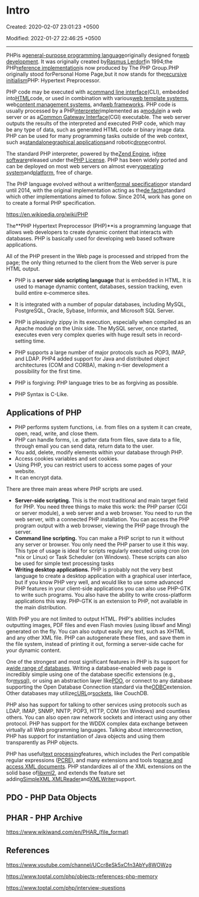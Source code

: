# Intro

Created: 2020-02-07 23:01:23 +0500

Modified: 2022-01-27 22:46:25 +0500

---

PHPis a[general-purpose programming language](https://en.wikipedia.org/wiki/General-purpose_programming_language)originally designed for[web development](https://en.wikipedia.org/wiki/Web_development). It was originally created by[Rasmus Lerdorf](https://en.wikipedia.org/wiki/Rasmus_Lerdorf)in 1994;the PHP[reference implementation](https://en.wikipedia.org/wiki/Reference_implementation)is now produced by The PHP Group.PHP originally stood forPersonal Home Page,but it now stands for the[recursive initialism](https://en.wikipedia.org/wiki/Recursive_initialism)PHP: Hypertext Preprocessor.

PHP code may be executed with a[command line interface](https://en.wikipedia.org/wiki/Command-line_interface)(CLI), embedded into[HTML](https://en.wikipedia.org/wiki/HTML)code, or used in combination with various[web template systems](https://en.wikipedia.org/wiki/Web_template_system), web[content management systems](https://en.wikipedia.org/wiki/Content_management_system), and[web frameworks](https://en.wikipedia.org/wiki/Web_framework). PHP code is usually processed by a PHP[interpreter](https://en.wikipedia.org/wiki/Interpreter_(computing))implemented as a[module](https://en.wikipedia.org/wiki/Plugin_(computing))in a web server or as a[Common Gateway Interface](https://en.wikipedia.org/wiki/Common_Gateway_Interface)(CGI) executable. The web server outputs the results of the interpreted and executed PHP code, which may be any type of data, such as generated HTML code or binary image data. PHP can be used for many programming tasks outside of the web context, such as[standalone](https://en.wikipedia.org/wiki/Computer_software)[graphical applications](https://en.wikipedia.org/wiki/Graphical_user_interface)and robotic[drone](https://en.wikipedia.org/wiki/Unmanned_aerial_vehicle)control.

The standard PHP interpreter, powered by the[Zend Engine](https://en.wikipedia.org/wiki/Zend_Engine), is[free software](https://en.wikipedia.org/wiki/Free_software)released under the[PHP License](https://en.wikipedia.org/wiki/PHP_License). PHP has been widely ported and can be deployed on most web servers on almost every[operating system](https://en.wikipedia.org/wiki/Operating_system)and[platform](https://en.wikipedia.org/wiki/Computing_platform), free of charge.

The PHP language evolved without a written[formal specification](https://en.wikipedia.org/wiki/Formal_specification)or standard until 2014, with the original implementation acting as the[de facto](https://en.wikipedia.org/wiki/De_facto)standard which other implementations aimed to follow. Since 2014, work has gone on to create a formal PHP specification.

<https://en.wikipedia.org/wiki/PHP>

The**PHP Hypertext Preprocessor (PHP)**is a programming language that allows web developers to create dynamic content that interacts with databases. PHP is basically used for developing web based software applications.

All of the PHP present in the Web page is processed and stripped from the page; the only thing returned to the client from the Web server is pure HTML output.


-   PHP is a **server side scripting language** that is embedded in HTML. It is used to manage dynamic content, databases, session tracking, even build entire e-commerce sites.


-   It is integrated with a number of popular databases, including MySQL, PostgreSQL, Oracle, Sybase, Informix, and Microsoft SQL Server.
-   PHP is pleasingly zippy in its execution, especially when compiled as an Apache module on the Unix side. The MySQL server, once started, executes even very complex queries with huge result sets in record-setting time.
-   PHP supports a large number of major protocols such as POP3, IMAP, and LDAP. PHP4 added support for Java and distributed object architectures (COM and CORBA), making n-tier development a possibility for the first time.
-   PHP is forgiving: PHP language tries to be as forgiving as possible.
-   PHP Syntax is C-Like.

## Applications of PHP
-   PHP performs system functions, i.e. from files on a system it can create, open, read, write, and close them.
-   PHP can handle forms, i.e. gather data from files, save data to a file, through email you can send data, return data to the user.
-   You add, delete, modify elements within your database through PHP.
-   Access cookies variables and set cookies.
-   Using PHP, you can restrict users to access some pages of your website.
-   It can encrypt data.

There are three main areas where PHP scripts are used.
-   **Server-side scripting.** This is the most traditional and main target field for PHP. You need three things to make this work: the PHP parser (CGI or server module), a web server and a web browser. You need to run the web server, with a connected PHP installation. You can access the PHP program output with a web browser, viewing the PHP page through the server.
-   **Command line scripting.** You can make a PHP script to run it without any server or browser. You only need the PHP parser to use it this way. This type of usage is ideal for scripts regularly executed using cron (on *nix or Linux) or Task Scheduler (on Windows). These scripts can also be used for simple text processing tasks
-   **Writing desktop applications.** PHP is probably not the very best language to create a desktop application with a graphical user interface, but if you know PHP very well, and would like to use some advanced PHP features in your client-side applications you can also use PHP-GTK to write such programs. You also have the ability to write cross-platform applications this way. PHP-GTK is an extension to PHP, not available in the main distribution.

With PHP you are not limited to output HTML. PHP's abilities includes outputting images, PDF files and even Flash movies (using libswf and Ming) generated on the fly. You can also output easily any text, such as XHTML and any other XML file. PHP can autogenerate these files, and save them in the file system, instead of printing it out, forming a server-side cache for your dynamic content.

One of the strongest and most significant features in PHP is its support for a[wide range of databases](https://www.php.net/manual/en/refs.database.php). Writing a database-enabled web page is incredibly simple using one of the database specific extensions (e.g., for[mysql](https://www.php.net/manual/en/book.mysqli.php)), or using an abstraction layer like[PDO](https://www.php.net/manual/en/book.pdo.php), or connect to any database supporting the Open Database Connection standard via the[ODBC](https://www.php.net/manual/en/book.uodbc.php)extension. Other databases may utilize[cURL](https://www.php.net/manual/en/book.curl.php)or[sockets](https://www.php.net/manual/en/book.sockets.php), like CouchDB.

PHP also has support for talking to other services using protocols such as LDAP, IMAP, SNMP, NNTP, POP3, HTTP, COM (on Windows) and countless others. You can also open raw network sockets and interact using any other protocol. PHP has support for the WDDX complex data exchange between virtually all Web programming languages. Talking about interconnection, PHP has support for instantiation of Java objects and using them transparently as PHP objects.

PHP has useful[text processing](https://www.php.net/manual/en/refs.basic.text.php)features, which includes the Perl compatible regular expressions ([PCRE](https://www.php.net/manual/en/book.pcre.php)), and many extensions and tools to[parse and access XML documents](https://www.php.net/manual/en/refs.xml.php). PHP standardizes all of the XML extensions on the solid base of[libxml2](https://www.php.net/manual/en/book.libxml.php), and extends the feature set adding[SimpleXML](https://www.php.net/manual/en/book.simplexml.php),[XMLReader](https://www.php.net/manual/en/book.xmlreader.php)and[XMLWriter](https://www.php.net/manual/en/book.xmlwriter.php)support.

## PDO - PHP Data Objects

## PHAR - PHP Archive

<https://www.wikiwand.com/en/PHAR_(file_format)>

## References

<https://www.youtube.com/channel/UCcr8eSk5xCfn3AbYy8WOWzg>

<https://www.toptal.com/php/objects-references-php-memory>

<https://www.toptal.com/php/interview-questions>
